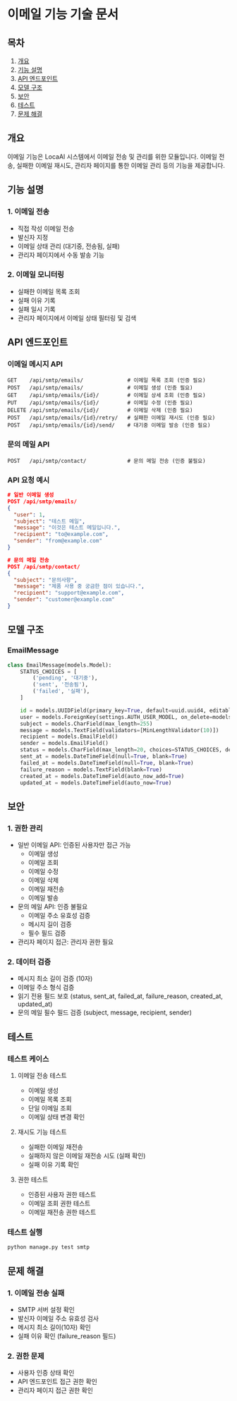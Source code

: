 # 이메일 기능 기술 문서

## 목차
1. [개요](#개요)
2. [기능 설명](#기능-설명)
3. [API 엔드포인트](#api-엔드포인트)
4. [모델 구조](#모델-구조)
5. [보안](#보안)
6. [테스트](#테스트)
7. [문제 해결](#문제-해결)

## 개요
이메일 기능은 LocaAI 시스템에서 이메일 전송 및 관리를 위한 모듈입니다. 이메일 전송, 실패한 이메일 재시도, 관리자 페이지를 통한 이메일 관리 등의 기능을 제공합니다.

## 기능 설명

### 1. 이메일 전송
- 직접 작성 이메일 전송
- 발신자 지정
- 이메일 상태 관리 (대기중, 전송됨, 실패)
- 관리자 페이지에서 수동 발송 기능

### 2. 이메일 모니터링
- 실패한 이메일 목록 조회
- 실패 이유 기록
- 실패 일시 기록
- 관리자 페이지에서 이메일 상태 필터링 및 검색

## API 엔드포인트

### 이메일 메시지 API
```
GET    /api/smtp/emails/              # 이메일 목록 조회 (인증 필요)
POST   /api/smtp/emails/              # 이메일 생성 (인증 필요)
GET    /api/smtp/emails/{id}/         # 이메일 상세 조회 (인증 필요)
PUT    /api/smtp/emails/{id}/         # 이메일 수정 (인증 필요)
DELETE /api/smtp/emails/{id}/         # 이메일 삭제 (인증 필요)
POST   /api/smtp/emails/{id}/retry/   # 실패한 이메일 재시도 (인증 필요)
POST   /api/smtp/emails/{id}/send/    # 대기중 이메일 발송 (인증 필요)
```

### 문의 메일 API
```
POST   /api/smtp/contact/             # 문의 메일 전송 (인증 불필요)
```

### API 요청 예시
```json
# 일반 이메일 생성
POST /api/smtp/emails/
{
  "user": 1,
  "subject": "테스트 메일",
  "message": "이것은 테스트 메일입니다.",
  "recipient": "to@example.com",
  "sender": "from@example.com"
}

# 문의 메일 전송
POST /api/smtp/contact/
{
  "subject": "문의사항",
  "message": "제품 사용 중 궁금한 점이 있습니다.",
  "recipient": "support@example.com",
  "sender": "customer@example.com"
}
```

## 모델 구조

### EmailMessage
```python
class EmailMessage(models.Model):
    STATUS_CHOICES = [
        ('pending', '대기중'),
        ('sent', '전송됨'),
        ('failed', '실패'),
    ]

    id = models.UUIDField(primary_key=True, default=uuid.uuid4, editable=False)
    user = models.ForeignKey(settings.AUTH_USER_MODEL, on_delete=models.SET_NULL, null=True, blank=True)
    subject = models.CharField(max_length=255)
    message = models.TextField(validators=[MinLengthValidator(10)])
    recipient = models.EmailField()
    sender = models.EmailField()
    status = models.CharField(max_length=20, choices=STATUS_CHOICES, default='pending')
    sent_at = models.DateTimeField(null=True, blank=True)
    failed_at = models.DateTimeField(null=True, blank=True)
    failure_reason = models.TextField(blank=True)
    created_at = models.DateTimeField(auto_now_add=True)
    updated_at = models.DateTimeField(auto_now=True)
```

## 보안

### 1. 권한 관리
- 일반 이메일 API: 인증된 사용자만 접근 가능
  - 이메일 생성
  - 이메일 조회
  - 이메일 수정
  - 이메일 삭제
  - 이메일 재전송
  - 이메일 발송
- 문의 메일 API: 인증 불필요
  - 이메일 주소 유효성 검증
  - 메시지 길이 검증
  - 필수 필드 검증
- 관리자 페이지 접근: 관리자 권한 필요

### 2. 데이터 검증
- 메시지 최소 길이 검증 (10자)
- 이메일 주소 형식 검증
- 읽기 전용 필드 보호 (status, sent_at, failed_at, failure_reason, created_at, updated_at)
- 문의 메일 필수 필드 검증 (subject, message, recipient, sender)

## 테스트

### 테스트 케이스
1. 이메일 전송 테스트
   - 이메일 생성
   - 이메일 목록 조회
   - 단일 이메일 조회
   - 이메일 상태 변경 확인

2. 재시도 기능 테스트
   - 실패한 이메일 재전송
   - 실패하지 않은 이메일 재전송 시도 (실패 확인)
   - 실패 이유 기록 확인

3. 권한 테스트
   - 인증된 사용자 권한 테스트
   - 이메일 조회 권한 테스트
   - 이메일 재전송 권한 테스트

### 테스트 실행
```bash
python manage.py test smtp
```

## 문제 해결

### 1. 이메일 전송 실패
- SMTP 서버 설정 확인
- 발신자 이메일 주소 유효성 검사
- 메시지 최소 길이(10자) 확인
- 실패 이유 확인 (failure_reason 필드)

### 2. 권한 문제
- 사용자 인증 상태 확인
- API 엔드포인트 접근 권한 확인
- 관리자 페이지 접근 권한 확인 